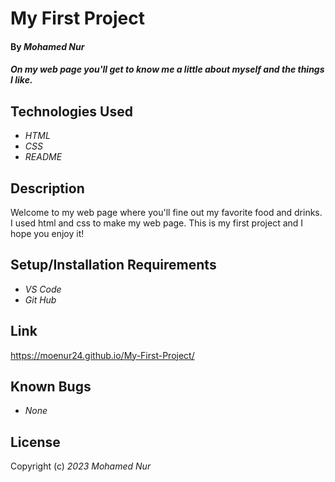 # My First Project

#### By _**Mohamed Nur**_

#### _On my web page you'll get to know me a little about myself and the things I like._

## Technologies Used

* _HTML_
* _CSS_
* _README_

## Description

Welcome to my web page where you'll fine out my favorite food and drinks. I used html and css to make my web page. This is my first project and I hope you enjoy it!

## Setup/Installation Requirements

* _VS Code_
* _Git Hub_

## Link

https://moenur24.github.io/My-First-Project/

## Known Bugs

* _None_

## License


Copyright (c) _2023_ _Mohamed Nur_